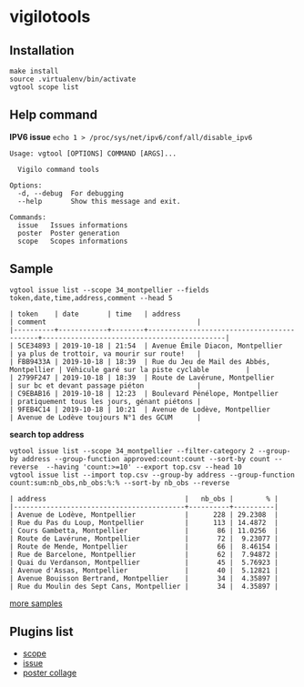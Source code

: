 # vigilotools

## Installation

```
make install
source .virtualenv/bin/activate
vgtool scope list
```

## Help command

**IPV6 issue** `echo 1 > /proc/sys/net/ipv6/conf/all/disable_ipv6`

```
Usage: vgtool [OPTIONS] COMMAND [ARGS]...

  Vigilo command tools

Options:
  -d, --debug  For debugging
  --help       Show this message and exit.

Commands:
  issue   Issues informations
  poster  Poster generation
  scope   Scopes informations
```

## Sample

`vgtool issue list --scope 34_montpellier --fields token,date,time,address,comment --head 5`

```
| token    | date       | time   | address                                   | comment                                     |
|----------+------------+--------+-------------------------------------------+---------------------------------------------|
| 5CE34893 | 2019-10-18 | 21:54  | Avenue Émile Diacon, Montpellier          | ya plus de trottoir, va mourir sur route!   |
| FBB9433A | 2019-10-18 | 18:39  | Rue du Jeu de Mail des Abbés, Montpellier | Véhicule garé sur la piste cyclable         |
| 2799F247 | 2019-10-18 | 18:39  | Route de Lavérune, Montpellier            | sur bc et devant passage piéton             |
| C9EBAB16 | 2019-10-18 | 12:23  | Boulevard Pénélope, Montpellier           | pratiquement tous les jours, génant piétons |
| 9FEB4C14 | 2019-10-18 | 10:21  | Avenue de Lodève, Montpellier             | Avenue de Lodève toujours N°1 des GCUM      |
```

**search top address**
```
vgtool issue list --scope 34_montpellier --filter-category 2 --group-by address --group-function approved:count:count --sort-by count --reverse  --having 'count:>=10' --export top.csv --head 10
vgtool issue list --import top.csv --group-by address --group-function count:sum:nb_obs,nb_obs:%:% --sort-by nb_obs --reverse
```

```
| address                                  |   nb_obs |        % |
|------------------------------------------+----------+----------|
| Avenue de Lodève, Montpellier            |      228 | 29.2308  |
| Rue du Pas du Loup, Montpellier          |      113 | 14.4872  |
| Cours Gambetta, Montpellier              |       86 | 11.0256  |
| Route de Lavérune, Montpellier           |       72 |  9.23077 |
| Route de Mende, Montpellier              |       66 |  8.46154 |
| Rue de Barcelone, Montpellier            |       62 |  7.94872 |
| Quai du Verdanson, Montpellier           |       45 |  5.76923 |
| Avenue d'Assas, Montpellier              |       40 |  5.12821 |
| Avenue Bouisson Bertrand, Montpellier    |       34 |  4.35897 |
| Rue du Moulin des Sept Cans, Montpellier |       34 |  4.35897 |
```

[more samples](core/issue/README.md)

## Plugins list

* [scope](core/scope/README.md)
* [issue](core/issue/README.md)
* [poster collage](core/poster/collage/README.md)
